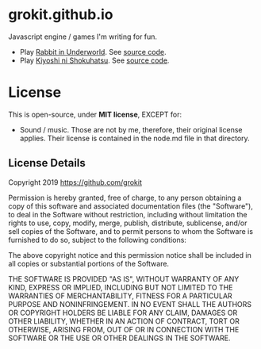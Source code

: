 # grokit.github.io

Javascript engine / games I'm writing for fun.

- Play [Rabbit in Underworld](https://grokit.github.io/rabbit_in_underworld). See [source code](https://github.com/grokit/grokit.github.io/tree/master/rabbit_in_underworld).
- Play [Kiyoshi ni Shokuhatsu](https://grokit.github.io/kiyoshi_ni_shokuhatsu). See [source code](https://github.com/grokit/grokit.github.io/tree/master/kiyoshi_ni_shokuhatsu).

# License

This is open-source, under **MIT license**, EXCEPT for:

- Sound / music. Those are not by me, therefore, their original license applies. Their license is contained in the node.md file in that directory.

## License Details

Copyright 2019 https://github.com/grokit

Permission is hereby granted, free of charge, to any person obtaining a copy of this software and associated documentation files (the "Software"), to deal in the Software without restriction, including without limitation the rights to use, copy, modify, merge, publish, distribute, sublicense, and/or sell copies of the Software, and to permit persons to whom the Software is furnished to do so, subject to the following conditions:

The above copyright notice and this permission notice shall be included in all copies or substantial portions of the Software.

THE SOFTWARE IS PROVIDED "AS IS", WITHOUT WARRANTY OF ANY KIND, EXPRESS OR IMPLIED, INCLUDING BUT NOT LIMITED TO THE WARRANTIES OF MERCHANTABILITY, FITNESS FOR A PARTICULAR PURPOSE AND NONINFRINGEMENT. IN NO EVENT SHALL THE AUTHORS OR COPYRIGHT HOLDERS BE LIABLE FOR ANY CLAIM, DAMAGES OR OTHER LIABILITY, WHETHER IN AN ACTION OF CONTRACT, TORT OR OTHERWISE, ARISING FROM, OUT OF OR IN CONNECTION WITH THE SOFTWARE OR THE USE OR OTHER DEALINGS IN THE SOFTWARE.
